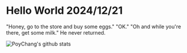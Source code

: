 # Hello World 2024/12/21

"Honey, go to the store and buy some eggs."
"OK."
"Oh and while you're there, get some milk."
He never returned.

![PoyChang's github stats](https://github-readme-stats.vercel.app/api?username=poychang&show_icons=true&theme=dracula)
